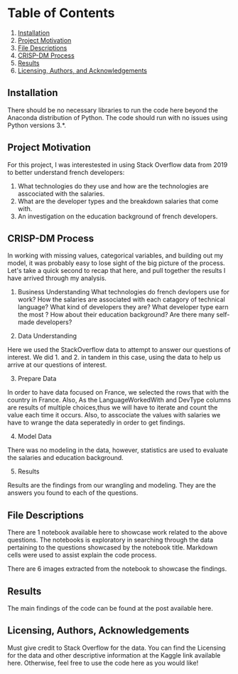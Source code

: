 # Table of Contents

1. [Installation](#Installation)
2. [Project Motivation](#Project-Motivation)
3. [File Descriptions](#File-Descriptions)
4. [CRISP-DM Process](#CRISP-DM-Process)
5. [Results](#Results)
6. [Licensing, Authors, and Acknowledgements](#Licensing,-Authors,-Acknowledgements)

## Installation

There should be no necessary libraries to run the code here beyond the Anaconda distribution of Python. The code should run with no issues using Python versions 3.*.

## Project Motivation

For this project, I was interestested in using Stack Overflow data from 2019 to better understand french developers:

1. What technologies do they use and how are the technologies are asscociated with the salaries.
2. What are the developer types and the breakdown salaries that come with.
3. An investigation on the education background of french developers.


## CRISP-DM Process
In working with missing values, categorical variables, and building out my model, it was probably easy to lose sight of the big picture of the process. Let's take a quick second to recap that here, and pull together the results I have arrived through my analysis.

1. Business Understanding
What technologies do french devlopers use for work? How the salaries are associated with each catagory of technical language?
What kind of developers they are? What developer type earn the most ?
How about their education background? Are there many self-made developers? 

2. Data Understanding

Here we used the StackOverflow data to attempt to answer our questions of interest. We did 1. and 2. in tandem in this case, using the data to help us arrive at our questions of interest. 

3. Prepare Data

In order to have data focused on France, we selected the rows that with the country in France. Also, As the LanguageWorkedWith and DevType columns are results of multiple choices,thus we will have to iterate and count the value each time it occurs. Also, to asscociate the values with salaries we have to wrange the data seperatedly in order to get findings. 


4. Model Data

There was no modeling in the data, however, statistics are used to evaluate the salaries and education background. 

5. Results

Results are the findings from our wrangling and modeling. They are the answers you found to each of the questions.



## File Descriptions

There are 1 notebook available here to showcase work related to the above questions. The notebooks is exploratory in searching through the data pertaining to the questions showcased by the notebook title. Markdown cells were used to assist explain the code process.

There are 6 images extracted from the notebook to showcase the findings.

## Results

The main findings of the code can be found at the post available here.

## Licensing, Authors, Acknowledgements

Must give credit to Stack Overflow for the data. You can find the Licensing for the data and other descriptive information at the Kaggle link available here. Otherwise, feel free to use the code here as you would like!
